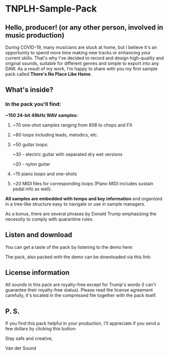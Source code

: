 # TNPLH-Sample-Pack
## Hello, producer! (or any other person, involved in music production)

During COVID-19, many musicians are stuck at home, but I believe it's an opportunity to spend more time making new tracks or enhancing your current skills. That's why I've decided to record and design high-quality and original sounds, suitable for different genres and simple to export into any DAW. As a result of my work, I'm happy to share with you my first sample pack called **There's No Place Like Home.**

## What's inside?
### In the pack you'll find:
**~150 24-bit 48kHz WAV samples:**
1. ~70 one-shot samples ranging from 808 to chops and FX
2. ~80 loops including leads, melodics, etc.
3. ~50 guitar loops: 

	~30  - electric guitar with separated dry wet versions
  
	~20  - nylon guitar 
4. ~15 piano loops and one-shots
5. ~20 MIDI files for corresponding loops (Piano MIDI includes sustain pedal info as well).

**All samples are embedded with tempo and key information** and organized in a tree-like structure easy to navigate or use in sample managers.

As a bonus, there are several phrases by Donald Trump emphasizing the necessity to comply with quarantine rules.


## Listen and download

You can get a taste of the pack by listening to the demo here: 

The pack, also packed with the demo can be downloaded via this link: 

## License information
All sounds in this pack are royalty-free except for Trump's words (I can't guarantee their royalty-free status). Please read the license agreement carefully, it's located in the compressed file together with the pack itself.


## P. S.
If you find this pack helpful in your production, I'll appreciate if you send a few dollars by clicking this button:

Stay safe and creative,

Van der Sound
